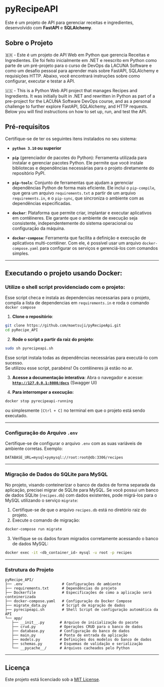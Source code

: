 <!--- 
      Documentação escrita parcialmente com o auxílio
      de IA e claro, revisada por um humano B) 
-->
# pyRecipeAPI

Este é um projeto de API para gerenciar receitas e ingredientes, desenvolvido com **FastAPI** e **SQLAlchemy**.

## Sobre o Projeto

🇧🇷 - Este é um projeto de API Web em Python que gerencia Receitas e Ingredientes. Ele foi feito inicialmente em .NET e reescrito em Python como parte de um pré-projeto para o curso de DevOps da LACUNA Software e como um desafio pessoal para aprender mais sobre FastAPI, SQLAlchemy e requisições HTTP. Abaixo, você encontrará instruções sobre como configurar, executar e testar a API.

🇺🇸 - This is a Python Web API project that manages Recipes and Ingredients. It was initially built in .NET and rewritten in Python as part of a pre-project for the LACUNA Software DevOps course, and as a personal challenge to further explore FastAPI, SQLAlchemy, and HTTP requests. Below you will find instructions on how to set up, run, and test the API.

## Pré-requisitos

Certifique-se de ter os seguintes itens instalados no seu sistema:

- **`python 3.10` ou superior**

- **`pip`** (gerenciador de pacotes do Python): Ferramenta utilizada para instalar e gerenciar pacotes Python. Ele permite que você instale bibliotecas e dependências necessárias para o projeto diretamente do repositório PyPI.

- **`pip-tools`**: Conjunto de ferramentas que ajudam a gerenciar dependências Python de forma mais eficiente. Ele inclui o `pip-compile`, que gera um arquivo `requirements.txt` a partir de um arquivo `requirements.in`, e o `pip-sync`, que sincroniza o ambiente com as dependências especificadas.

- **`docker`**: Plataforma que permite criar, implantar e executar aplicativos em contêineres. Ele garante que o ambiente de execução seja consistente, independentemente do sistema operacional ou configuração da máquina.

- **`docker-compose`**: Ferramenta que facilita a definição e execução de aplicativos multi-contêiner. Com ele, é possível usar um arquivo `docker-compose.yaml` para configurar os serviços e gerenciá-los com comandos simples.
 
---

## Executando o projeto usando Docker:

### **Utilize o shell script providenciado com o projeto**:
  Esse script checa e instala as dependencias necessarias para o projeto, compila a lista de dependencias em `requirements.in` e roda o comando `docker compose`
1. **Clone o repositório**:
  ```bash
  git clone https://github.com/maetsuji/pyRecipeApi.git
  cd pyRecipe_API
  ```

2. **Rode o script a partir da raiz do projeto**:
  ```bash
  sudo sh pyrecipeapi.sh
  ```
  Esse script instala todas as dependências necessárias para executá-lo com sucesso.   
  Se utilizou esse script, parabéns! Os contêineres já estão no ar.

3. **Acesse a documentação interativa**:
  Abra o navegador e acesse: [**`http://127.0.0.1:8000/docs`**](http://127.0.0.1:8000/docs) (Swagger UI)

4. **Para interromper a execução:**
  ```bash
  docker stop pyrecipeapi-running
  ```
  ou simplesmente `[Ctrl + C]` no terminal em que o projeto está sendo executado.

<!--- 
## OU
### 2. **Construa e rode manualmente o container**:
1. **Clone o repositório**:
  ```bash
  git clone https://github.com/maetsuji/pyRecipeApi.git
  cd pyRecipe_API
  ```
2. **Na raiz do projeto, execute**:
  ```bash
  sudo docker-compose up --build --remove-orphans
  ```
-->
---

### Configuração do Arquivo `.env`

Certifique-se de configurar o arquivo `.env` com as suas variáveis de ambiente corretas. Exemplo:

```env
DATABASE_URL=mysql+pymysql://root:root@db:3306/recipes
```

---

### Migração de Dados do SQLite para MySQL

No projeto, visando conteinerizar o banco de dados de forma separada da aplicação, precisei migrar de SQLite para MySQL.
Se você possui um banco de dados SQLite (`recipes.db`) com dados existentes, pode migrá-los para o MySQL utilizando o serviço `migrate`:

1. Certifique-se de que o arquivo `recipes.db` está no diretório raiz do projeto.
2. Execute o comando de migração:
  ```bash
  docker-compose run migrate
  ```
3. Verifique se os dados foram migrados corretamente acessando o banco de dados MySQL:
  ```bash
  docker exec -it <db_container_id> mysql -u root -p recipes
  ```

---

### Estrutura do Projeto

```plaintext
pyRecipe_API/
├── .env                  # Configurações de ambiente
├── requirements.txt      # Dependências do projeto
├── Dockerfile            # Especificações de como a aplicação será conteinerizada
├── docker-compose.yaml   # Configuração do Docker Compose
├── migrate_data.py       # Script de migração de dados
├── pyrecipeapi.sh        # Shell Script de configuração automática da API
└── app/
   ├── __init__.py       # Arquivo de inicialização do pacote
   ├── crud.py           # Operações CRUD para o banco de dados
   ├── database.py       # Configuração do banco de dados
   ├── main.py           # Ponto de entrada da aplicação
   ├── models.py         # Definições dos modelos do banco de dados
   ├── schemas.py        # Esquemas de validação e serialização
   └── __pycache__/      # Arquivos cacheados pelo Python
```

---

## Licença

Este projeto está licenciado sob a [MIT License](LICENSE).
```

